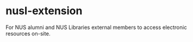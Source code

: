 # nusl-extension
For NUS alumni and NUS Libraries external members to access electronic resources on-site.
